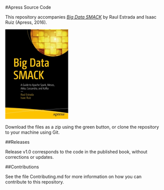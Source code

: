 #Apress Source Code

This repository accompanies [*Big Data SMACK*](http://www.apress.com/9781484221747) by Raul Estrada and Isaac Ruiz (Apress, 2016).

![Cover image](9781484221747.jpg)

Download the files as a zip using the green button, or clone the repository to your machine using Git.

##Releases

Release v1.0 corresponds to the code in the published book, without corrections or updates.

##Contributions

See the file Contributing.md for more information on how you can contribute to this repository.
